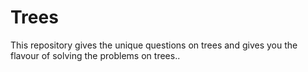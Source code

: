 # Trees
This repository gives the unique questions on trees and gives you the flavour of solving the problems on trees..
